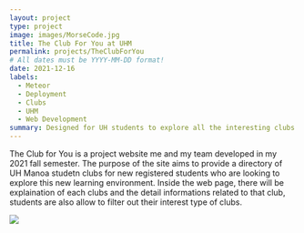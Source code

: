```yaml
---
layout: project
type: project
image: images/MorseCode.jpg
title: The Club For You at UHM
permalink: projects/TheClubForYou
# All dates must be YYYY-MM-DD format!
date: 2021-12-16
labels:
  - Meteor 
  - Deployment
  - Clubs
  - UHM
  - Web Development 
summary: Designed for UH students to explore all the interesting clubs in campus
---
```


The Club for You is a project website me and my team developed in my 2021 fall semester. The purpose of the site aims to provide a directory of UH Manoa studetn clubs for new registered students who are looking to explore this new learning environment. Inside the web page, there will be explaination of each clubs and the detail informations related to that club, students are also allow to filter out their interest type of clubs. 

<image src="/images/TCFYHomePage.png">
	
